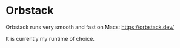 # Orbstack

Orbstack runs very smooth and fast on Macs: https://orbstack.dev/

It is currently my runtime of choice.

